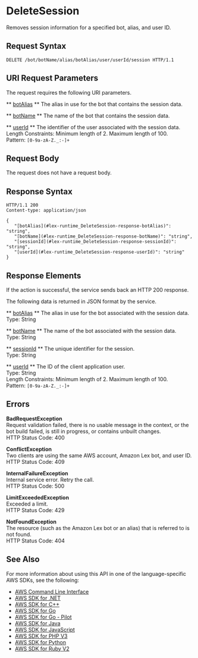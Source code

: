# DeleteSession<a name="API_runtime_DeleteSession"></a>

Removes session information for a specified bot, alias, and user ID\. 

## Request Syntax<a name="API_runtime_DeleteSession_RequestSyntax"></a>

```
DELETE /bot/botName/alias/botAlias/user/userId/session HTTP/1.1
```

## URI Request Parameters<a name="API_runtime_DeleteSession_RequestParameters"></a>

The request requires the following URI parameters\.

 ** [botAlias](#API_runtime_DeleteSession_RequestSyntax) **   <a name="lex-runtime_DeleteSession-request-botAlias"></a>
The alias in use for the bot that contains the session data\.

 ** [botName](#API_runtime_DeleteSession_RequestSyntax) **   <a name="lex-runtime_DeleteSession-request-botName"></a>
The name of the bot that contains the session data\.

 ** [userId](#API_runtime_DeleteSession_RequestSyntax) **   <a name="lex-runtime_DeleteSession-request-userId"></a>
The identifier of the user associated with the session data\.  
Length Constraints: Minimum length of 2\. Maximum length of 100\.  
Pattern: `[0-9a-zA-Z._:-]+` 

## Request Body<a name="API_runtime_DeleteSession_RequestBody"></a>

The request does not have a request body\.

## Response Syntax<a name="API_runtime_DeleteSession_ResponseSyntax"></a>

```
HTTP/1.1 200
Content-type: application/json

{
   "[botAlias](#lex-runtime_DeleteSession-response-botAlias)": "string",
   "[botName](#lex-runtime_DeleteSession-response-botName)": "string",
   "[sessionId](#lex-runtime_DeleteSession-response-sessionId)": "string",
   "[userId](#lex-runtime_DeleteSession-response-userId)": "string"
}
```

## Response Elements<a name="API_runtime_DeleteSession_ResponseElements"></a>

If the action is successful, the service sends back an HTTP 200 response\.

The following data is returned in JSON format by the service\.

 ** [botAlias](#API_runtime_DeleteSession_ResponseSyntax) **   <a name="lex-runtime_DeleteSession-response-botAlias"></a>
The alias in use for the bot associated with the session data\.  
Type: String

 ** [botName](#API_runtime_DeleteSession_ResponseSyntax) **   <a name="lex-runtime_DeleteSession-response-botName"></a>
The name of the bot associated with the session data\.  
Type: String

 ** [sessionId](#API_runtime_DeleteSession_ResponseSyntax) **   <a name="lex-runtime_DeleteSession-response-sessionId"></a>
The unique identifier for the session\.  
Type: String

 ** [userId](#API_runtime_DeleteSession_ResponseSyntax) **   <a name="lex-runtime_DeleteSession-response-userId"></a>
The ID of the client application user\.  
Type: String  
Length Constraints: Minimum length of 2\. Maximum length of 100\.  
Pattern: `[0-9a-zA-Z._:-]+` 

## Errors<a name="API_runtime_DeleteSession_Errors"></a>

 **BadRequestException**   
 Request validation failed, there is no usable message in the context, or the bot build failed, is still in progress, or contains unbuilt changes\.   
HTTP Status Code: 400

 **ConflictException**   
 Two clients are using the same AWS account, Amazon Lex bot, and user ID\.   
HTTP Status Code: 409

 **InternalFailureException**   
Internal service error\. Retry the call\.  
HTTP Status Code: 500

 **LimitExceededException**   
Exceeded a limit\.  
HTTP Status Code: 429

 **NotFoundException**   
The resource \(such as the Amazon Lex bot or an alias\) that is referred to is not found\.  
HTTP Status Code: 404

## See Also<a name="API_runtime_DeleteSession_SeeAlso"></a>

For more information about using this API in one of the language\-specific AWS SDKs, see the following:
+  [AWS Command Line Interface](https://docs.aws.amazon.com/goto/aws-cli/runtime.lex-2016-11-28/DeleteSession) 
+  [AWS SDK for \.NET](https://docs.aws.amazon.com/goto/DotNetSDKV3/runtime.lex-2016-11-28/DeleteSession) 
+  [AWS SDK for C\+\+](https://docs.aws.amazon.com/goto/SdkForCpp/runtime.lex-2016-11-28/DeleteSession) 
+  [AWS SDK for Go](https://docs.aws.amazon.com/goto/SdkForGoV1/runtime.lex-2016-11-28/DeleteSession) 
+  [AWS SDK for Go \- Pilot](https://docs.aws.amazon.com/goto/SdkForGoPilot/runtime.lex-2016-11-28/DeleteSession) 
+  [AWS SDK for Java](https://docs.aws.amazon.com/goto/SdkForJava/runtime.lex-2016-11-28/DeleteSession) 
+  [AWS SDK for JavaScript](https://docs.aws.amazon.com/goto/AWSJavaScriptSDK/runtime.lex-2016-11-28/DeleteSession) 
+  [AWS SDK for PHP V3](https://docs.aws.amazon.com/goto/SdkForPHPV3/runtime.lex-2016-11-28/DeleteSession) 
+  [AWS SDK for Python](https://docs.aws.amazon.com/goto/boto3/runtime.lex-2016-11-28/DeleteSession) 
+  [AWS SDK for Ruby V2](https://docs.aws.amazon.com/goto/SdkForRubyV2/runtime.lex-2016-11-28/DeleteSession) 
